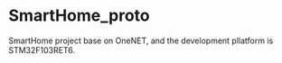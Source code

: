 # SmartHome_proto
SmartHome project base on OneNET, and the development pllatform is STM32F103RET6.
